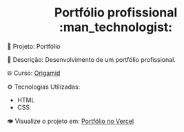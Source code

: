 <h1 align="center">Portfólio profissional :man_technologist:</h1>

🚀 Projeto: Portfólio

📂 Descrição: Desenvolvimento de um portfólio profissional.

🌐 Curso: [Origamid](https://www.origamid.com/)

⚙️ Tecnologias Utilizadas:
   - HTML
   - CSS

👁️ Visualize o projeto em: [Portfólio no Vercel](https://portfolio-tech-wg.vercel.app/)
